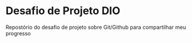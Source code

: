 # Desafio de Projeto DIO
Repostório do desafio de projeto sobre Git/Github para compartilhar meu progresso


